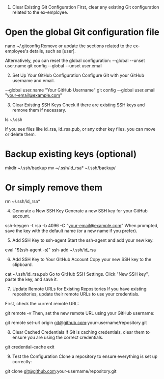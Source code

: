 1. Clear Existing Git Configuration
First, clear any existing Git configuration related to the ex-employee.

# Open the global Git configuration file
nano ~/.gitconfig
Remove or update the sections related to the ex-employee's details, such as [user].

Alternatively, you can reset the global configuration:
--global --unset user.name
git config --global --unset user.email

2. Set Up Your GitHub Configuration
Configure Git with your GitHub username and email.

--global user.name "Your GitHub Username"
git config --global user.email "your-email@example.com"

3. Clear Existing SSH Keys
Check if there are existing SSH keys and remove them if necessary.

ls ~/.ssh

If you see files like id_rsa, id_rsa.pub, or any other key files, you can move or delete them.

# Backup existing keys (optional)
mkdir ~/.ssh/backup
mv ~/.ssh/id_rsa* ~/.ssh/backup/

# Or simply remove them
rm ~/.ssh/id_rsa*

4. Generate a New SSH Key
Generate a new SSH key for your GitHub account.

ssh-keygen -t rsa -b 4096 -C "your-email@example.com"
When prompted, save the key with the default name (or a new name if you prefer).

5. Add SSH Key to ssh-agent
Start the ssh-agent and add your new key.

eval "$(ssh-agent -s)"
ssh-add ~/.ssh/id_rsa

6. Add SSH Key to Your GitHub Account
Copy your new SSH key to the clipboard.

cat ~/.ssh/id_rsa.pub
Go to GitHub SSH Settings.
Click "New SSH key", paste the key, and save it.

7. Update Remote URLs for Existing Repositories
If you have existing repositories, update their remote URLs to use your credentials.

First, check the current remote URL:

git remote -v
Then, set the new remote URL using your GitHub username:

git remote set-url origin git@github.com:your-username/repository.git

8. Clear Cached Credentials
If Git is caching credentials, clear them to ensure you are using the correct credentials.

git credential-cache exit

9. Test the Configuration
Clone a repository to ensure everything is set up correctly:

git clone git@github.com:your-username/repository.git
